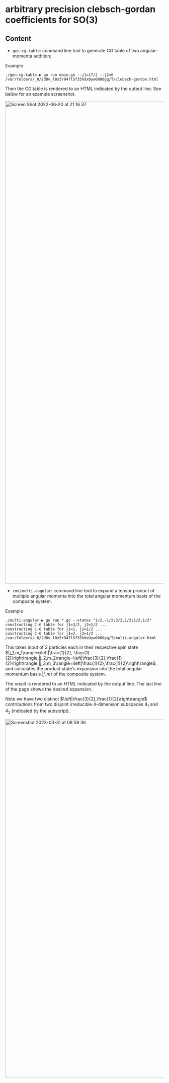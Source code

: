 # arbitrary precision clebsch-gordan coefficients for SO(3)

## Content
* `gen-cg-table`: command line tool to generate CG table of two angular-momenta addition;

Example
```
./gen-cg-table ▶ go run main.go --j1=17/2 --j2=6
/var/folders/_0/2d8v_l8x5r947l5f35hdx0yw0000gq/T/clebsch-gordon.html
```

Then the CG table is rendered to an HTML indicated by the output line. See below for an example screenshot.


<img width="1534" alt="Screen Shot 2022-06-20 at 21 16 37" src="https://user-images.githubusercontent.com/107862003/174610115-af7bd8dd-5bbd-4e4f-9353-bceb1921de78.png">

* `cmd/multi-angular`: command line tool to expand a tensor product of multiple angular momenta into the total angular momentum basis of the composite system.

Example
```
./multi-angular ▶ go run *.go --states "1/2,-1/2;3/2,1/2;1/2,1/2"
constructing C-G table for j1=3/2, j2=1/2 ...
constructing C-G table for j1=1, j2=1/2 ...
constructing C-G table for j1=2, j2=1/2 ...
/var/folders/_0/2d8v_l8x5r947l5f35hdx0yw0000gq/T/multi-angular.html
```

This takes input of 3 particles each in their respective spin state $|j_1,m_1\rangle=\left|\frac{1}{2},-\frac{1}{2}\right\rangle,|j_2,m_2\rangle=\left|\frac{3}{2},\frac{1}{2}\right\rangle,|j_3,m_3\rangle=\left|\frac{1}{2},\frac{1}{2}\right\rangle$, and calculates the product state's expansion into the total angular momentum basis $|j,m\rangle$ of the composite system.

The result is rendered to an HTML indicated by the output line. The last line of the page shows the desired expansion.

Note we have two distinct $\left|\frac{3}{2},\frac{1}{2}\right\rangle$ contributions from two disjoint irreducible 4-dimension subspaces $4_1$ and $4_2$ (indicated by the subscript).

<img width="1141" alt="Screenshot 2023-03-31 at 08 59 36" src="https://user-images.githubusercontent.com/107862003/228996535-857a5162-3c0a-4251-9341-d4771016adfe.png">

